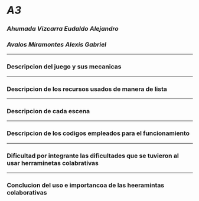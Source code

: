 # ***A3***
### ***Ahumada Vizcarra Eudaldo Alejandro***
### ***Avalos Miramontes Alexis Gabriel***
--------------------------------------------------------------------------------------
### Descripcion del juego y sus mecanicas




-------------------------------------------------------------------------------------
### Descripcion de los recursos usados de manera de lista 




-------------------------------------------------------------------------------------
### Descripcion de cada escena




------------------------------------------------------------------------------------
### Descripcion de los codigos empleados para el funcionamiento




-----------------------------------------------------------------------------------
### Dificultad por integrante las dificultades que se tuvieron al usar herraminetas colabrativas



-----------------------------------------------------------------------------------
### Conclucion del uso e importancoa de las heeramintas colaborativas
